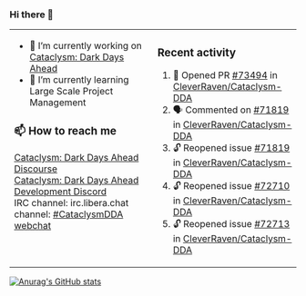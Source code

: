 ### Hi there 👋

<table><tr><td valign="top" width="50%">

- 🔭 I’m currently working on [Cataclysm: Dark Days Ahead](https://github.com/CleverRaven/Cataclysm-DDA)
- 🌱 I’m currently learning Large Scale Project Management

### 📫 How to reach me
[Cataclysm: Dark Days Ahead Discourse](https://discourse.cataclysmdda.org)  
[Cataclysm: Dark Days Ahead Development Discord](https://discord.gg/jFEc7Yp)  
IRC channel: irc.libera.chat channel: [#CataclysmDDA webchat](https://kiwiirc.com/nextclient/irc.libera.chat#CataclysmDDA)

</td><td valign="top" width="50%">

### Recent activity
<!--START_SECTION:activity-->
1. 💪 Opened PR [#73494](https://github.com/CleverRaven/Cataclysm-DDA/pull/73494) in [CleverRaven/Cataclysm-DDA](https://github.com/CleverRaven/Cataclysm-DDA)
2. 🗣 Commented on [#71819](https://github.com/CleverRaven/Cataclysm-DDA/issues/71819#issuecomment-2093551755) in [CleverRaven/Cataclysm-DDA](https://github.com/CleverRaven/Cataclysm-DDA)
3. 🔓 Reopened issue [#71819](https://github.com/CleverRaven/Cataclysm-DDA/issues/71819) in [CleverRaven/Cataclysm-DDA](https://github.com/CleverRaven/Cataclysm-DDA)
4. 🔓 Reopened issue [#72710](https://github.com/CleverRaven/Cataclysm-DDA/issues/72710) in [CleverRaven/Cataclysm-DDA](https://github.com/CleverRaven/Cataclysm-DDA)
5. 🔓 Reopened issue [#72713](https://github.com/CleverRaven/Cataclysm-DDA/issues/72713) in [CleverRaven/Cataclysm-DDA](https://github.com/CleverRaven/Cataclysm-DDA)
<!--END_SECTION:activity-->

</td></tr></table>

[![Anurag's GitHub stats](https://github-readme-stats.vercel.app/api?username=kevingranade)](https://github.com/anuraghazra/github-readme-stats)

